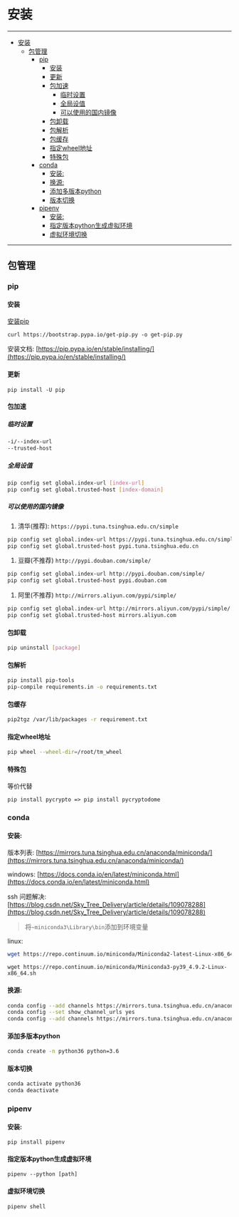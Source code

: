 # 安装

------

- [安装](#安装)
  - [包管理](#包管理)
    - [pip](#pip)
      - [安装](#安装-1)
      - [更新](#更新)
      - [包加速](#包加速)
        - [临时设置](#临时设置)
        - [全局设值](#全局设值)
        - [可以使用的国内镜像](#可以使用的国内镜像)
      - [包卸载](#包卸载)
      - [包解析](#包解析)
      - [包缓存](#包缓存)
      - [指定wheel地址](#指定wheel地址)
      - [特殊包](#特殊包)
    - [conda](#conda)
      - [安装:](#安装-2)
      - [换源:](#换源)
      - [添加多版本python](#添加多版本python)
      - [版本切换](#版本切换)
    - [pipenv](#pipenv)
      - [安装:](#安装-3)
      - [指定版本python生成虚拟环境](#指定版本python生成虚拟环境)
      - [虚拟环境切换](#虚拟环境切换)

------

## 包管理

### pip

#### 安装

<a href="/static/Python/get-pip.py" target="_blank">安装pip</a>

`curl https://bootstrap.pypa.io/get-pip.py -o get-pip.py`

安装文档: [https://pip.pypa.io/en/stable/installing/](https://pip.pypa.io/en/stable/installing/)

#### 更新

`pip install -U pip`

#### 包加速

##### 临时设置

```sh
-i/--index-url
--trusted-host
```

##### 全局设值

```sh
pip config set global.index-url [index-url]
pip config set global.trusted-host [index-domain]
```

##### 可以使用的国内镜像

1. 清华(推荐): `https://pypi.tuna.tsinghua.edu.cn/simple`

```sh
pip config set global.index-url https://pypi.tuna.tsinghua.edu.cn/simple/
pip config set global.trusted-host pypi.tuna.tsinghua.edu.cn
```

1. 豆瓣(不推荐) `http://pypi.douban.com/simple/`

```sh
pip config set global.index-url http://pypi.douban.com/simple/
pip config set global.trusted-host pypi.douban.com
```

1. 阿里(不推荐) `http://mirrors.aliyun.com/pypi/simple/`

```sh
pip config set global.index-url http://mirrors.aliyun.com/pypi/simple/
pip config set global.trusted-host mirrors.aliyun.com
```

#### 包卸载

```sh
pip uninstall [package]
```

#### 包解析

```sh
pip install pip-tools
pip-compile requirements.in -o requirements.txt
```

#### 包缓存

```sh
pip2tgz /var/lib/packages -r requirement.txt
```

#### 指定wheel地址

```sh
pip wheel --wheel-dir=/root/tm_wheel
```

#### 特殊包

等价代替

```
pip install pycrypto => pip install pycryptodome
```

### conda

#### 安装:

版本列表: [https://mirrors.tuna.tsinghua.edu.cn/anaconda/miniconda/](https://mirrors.tuna.tsinghua.edu.cn/anaconda/miniconda/)

windows: [https://docs.conda.io/en/latest/miniconda.html](https://docs.conda.io/en/latest/miniconda.html)

ssh 问题解决: [https://blog.csdn.net/Sky_Tree_Delivery/article/details/109078288](https://blog.csdn.net/Sky_Tree_Delivery/article/details/109078288)

> 将`~miniconda3\Library\bin`添加到环境变量

linux: 
```sh
wget https://repo.continuum.io/miniconda/Miniconda2-latest-Linux-x86_64.sh
```

```
wget https://repo.continuum.io/miniconda/Miniconda3-py39_4.9.2-Linux-x86_64.sh
```

#### 换源:

```sh
conda config --add channels https://mirrors.tuna.tsinghua.edu.cn/anaconda/pkgs/free/
conda config --set show_channel_urls yes 
conda config --add channels https://mirrors.tuna.tsinghua.edu.cn/anaconda/cloud/conda-forge/
```

#### 添加多版本python

```sh
conda create -n python36 python=3.6
```

#### 版本切换
```sh
conda activate python36
conda deactivate
```


### pipenv

#### 安装:

`pip install pipenv`

#### 指定版本python生成虚拟环境

`pipenv --python [path]`

#### 虚拟环境切换

`pipenv shell`


